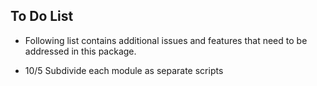 ## To Do List

- Following list contains additional issues and features that need to be addressed in this package.

- 10/5 Subdivide each module as separate scripts

